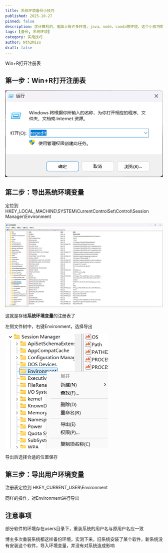```yaml
---
title: 系统环境备份小技巧
published: 2025-10-27
pinned: false
description: 学计算机的，电脑上有许多环境，java，node，conda等环境，这个小技巧帮你快速备份环境，使重装系统后更方便地还原环境
tags: [备份, 系统环境]
category: 实用技巧
author: Nth2Miss
draft: false
---
```





Win+R打开注册表



## 第一步：Win+R打开注册表



![0](images\0.png)





## 第二步：导出系统环境变量

定位到 HKEY_LOCAL_MACHINE\SYSTEM\CurrentControlSet\Control\Session Manager\Environment

![1](images\1.png)

这就是存储**系统环境变量**的注册表了

左侧文件树中，右键Environment，选择导出

![2](images\2.png)

导出后选择合适的位置保存



## 第三步：导出用户环境变量

注册表定位到 HKEY_CURRENT_USER\Environment 


同样的操作，对Environment进行导出



## 注意事项

部分软件的环境存在users目录下，重装系统的用户名与原用户名应一致

博主多次重装系统都这样备份环境，实测下来，旧系统安装了某个软件，新系统没有安装这个软件，导入环境变量，并没有对系统造成影响